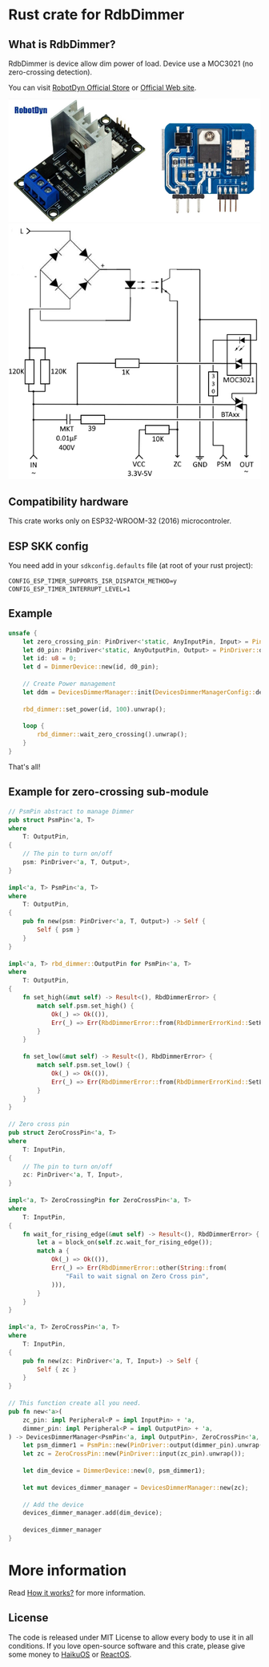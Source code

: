# Rust crate for RdbDimmer

## What is RdbDimmer?

RdbDimmer is device allow dim power of load. Device use a MOC3021 (no zero-crossing detection).

You can visit [RobotDyn Official Store](https://robotdyn.fr.aliexpress.com/store/1950989) or [Official Web site](https://robotdyn.com).

![Rdb Dimmer](doc/rbddimmer.jpg)
![Rdb Dimmer schema](doc/rbddimmer_schema.jpg)

## Compatibility hardware

This crate works only on ESP32-WROOM-32 (2016) microcontroler.

## ESP SKK config

You need add in your `sdkconfig.defaults` file (at root of your rust project):
```
CONFIG_ESP_TIMER_SUPPORTS_ISR_DISPATCH_METHOD=y
CONFIG_ESP_TIMER_INTERRUPT_LEVEL=1
```

## Example

```rust
unsafe {
    let zero_crossing_pin: PinDriver<'static, AnyInputPin, Input> = PinDriver::input(AnyInputPin::new(2)).unwrap();
    let d0_pin: PinDriver<'static, AnyOutputPin, Output> = PinDriver::output(AnyOutputPin::new(4)).unwrap();
    let id: u8 = 0;
    let d = DimmerDevice::new(id, d0_pin);

    // Create Power management
    let ddm = DevicesDimmerManager::init(DevicesDimmerManagerConfig::default_50_hz(zero_crossing_pin, vec![d])).unwrap();

    rbd_dimmer::set_power(id, 100).unwrap();

    loop {
        rbd_dimmer::wait_zero_crossing().unwrap();
    }
}
```

That's all!

## Example for zero-crossing sub-module

```rust
// PsmPin abstract to manage Dimmer
pub struct PsmPin<'a, T>
where
    T: OutputPin,
{
    // The pin to turn on/off
    psm: PinDriver<'a, T, Output>,
}

impl<'a, T> PsmPin<'a, T>
where
    T: OutputPin,
{
    pub fn new(psm: PinDriver<'a, T, Output>) -> Self {
        Self { psm }
    }
}

impl<'a, T> rbd_dimmer::OutputPin for PsmPin<'a, T>
where
    T: OutputPin,
{
    fn set_high(&mut self) -> Result<(), RbdDimmerError> {
        match self.psm.set_high() {
            Ok(_) => Ok(()),
            Err(_) => Err(RbdDimmerError::from(RbdDimmerErrorKind::SetHigh)),
        }
    }

    fn set_low(&mut self) -> Result<(), RbdDimmerError> {
        match self.psm.set_low() {
            Ok(_) => Ok(()),
            Err(_) => Err(RbdDimmerError::from(RbdDimmerErrorKind::SetLow)),
        }
    }
}

// Zero cross pin
pub struct ZeroCrossPin<'a, T>
where
    T: InputPin,
{
    // The pin to turn on/off
    zc: PinDriver<'a, T, Input>,
}

impl<'a, T> ZeroCrossingPin for ZeroCrossPin<'a, T>
where
    T: InputPin,
{
    fn wait_for_rising_edge(&mut self) -> Result<(), RbdDimmerError> {
        let a = block_on(self.zc.wait_for_rising_edge());
        match a {
            Ok(_) => Ok(()),
            Err(_) => Err(RbdDimmerError::other(String::from(
                "Fail to wait signal on Zero Cross pin",
            ))),
        }
    }
}

impl<'a, T> ZeroCrossPin<'a, T>
where
    T: InputPin,
{
    pub fn new(zc: PinDriver<'a, T, Input>) -> Self {
        Self { zc }
    }
}

// This function create all you need.
pub fn new<'a>(
    zc_pin: impl Peripheral<P = impl InputPin> + 'a,
    dimmer_pin: impl Peripheral<P = impl OutputPin> + 'a,
) -> DevicesDimmerManager<PsmPin<'a, impl OutputPin>, ZeroCrossPin<'a, impl InputPin>> {
    let psm_dimmer1 = PsmPin::new(PinDriver::output(dimmer_pin).unwrap());
    let zc = ZeroCrossPin::new(PinDriver::input(zc_pin).unwrap());

    let dim_device = DimmerDevice::new(0, psm_dimmer1);

    let mut devices_dimmer_manager = DevicesDimmerManager::new(zc);

    // Add the device
    devices_dimmer_manager.add(dim_device);

    devices_dimmer_manager
}
```

# More information

Read [How it works?](doc/HOW-IT-WORKS.md) for more information.

## License

The code is released under MIT License to allow every body to use it in all conditions. If you love open-source software and this crate, please give some money to [HaikuOS](https://haiku-os.org/) or [ReactOS](https://reactos.org).
